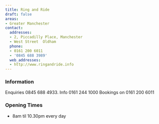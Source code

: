 ```yaml
---
title: Ring and Ride
draft: false
areas:
- Greater Manchester
contact:
  addresses:
  - 2, Piccadilly Place, Manchester
  - West Street  Oldham
  phone:
  - 0161 200 6011
  - '0845 688 3989'
  web_addresses:
  - http://www.ringandride.info
---
```


### Information
Enquiries 0845 688 4933.   Info 0161 244 1000
Bookings on 0161 200 6011

### Opening Times
* 8am til 10.30pm every day

